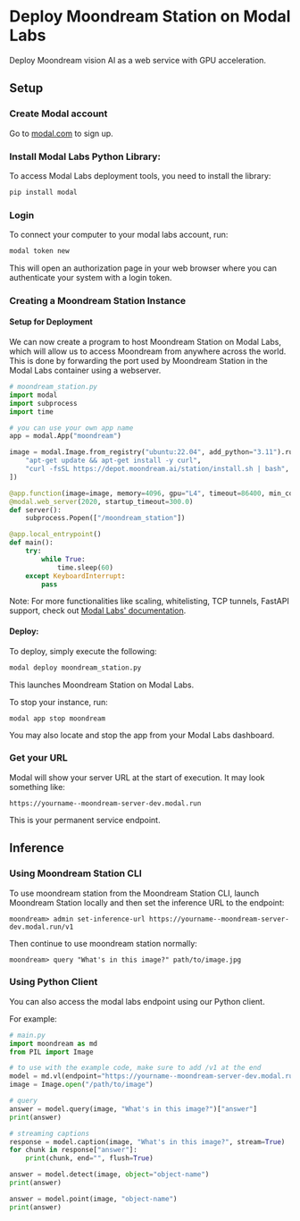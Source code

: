 # Deploy Moondream Station on Modal Labs

Deploy Moondream vision AI as a web service with GPU acceleration.

## Setup

### **Create Modal account**
Go to [modal.com](https://modal.com) to sign up.

### **Install Modal Labs Python Library**:
To access Modal Labs deployment tools, you need to install the library:

   ```bash
   pip install modal
   ```

### **Login**
   To connect your computer to your modal labs account, run:
   ```bash
   modal token new
   ```
   This will open an authorization page in your web browser where you can authenticate your system with a login token.

### **Creating a Moondream Station Instance**

#### Setup for Deployment

We can now create a program to host Moondream Station on Modal Labs, which will allow us to access Moondream from anywhere across the world. This is done by forwarding the port used by Moondream Station in the Modal Labs container using a webserver.

   ```python
   # moondream_station.py
   import modal
   import subprocess
   import time

# you can use your own app name
   app = modal.App("moondream")

   image = modal.Image.from_registry("ubuntu:22.04", add_python="3.11").run_commands([
       "apt-get update && apt-get install -y curl",
       "curl -fsSL https://depot.moondream.ai/station/install.sh | bash",
   ])

   @app.function(image=image, memory=4096, gpu="L4", timeout=86400, min_containers=1, max_containers=1)
   @modal.web_server(2020, startup_timeout=300.0)
   def server():
       subprocess.Popen(["/moondream_station"])

   @app.local_entrypoint()
   def main():
       try:
           while True:
               time.sleep(60)
       except KeyboardInterrupt:
           pass
   ```

Note: For more functionalities like scaling, whitelisting, TCP tunnels, FastAPI support, check out [Modal Labs' documentation](https://modal.com/docs).

#### **Deploy**:

To deploy, simply execute the following:
   ```bash
   modal deploy moondream_station.py
   ```
This launches Moondream Station on Modal Labs. 

To stop your instance, run:

```
modal app stop moondream
```
You may also locate and stop the app from your Modal Labs dashboard.

### **Get your URL**
Modal will show your server URL at the start of execution. It may look something like:
   ```
   https://yourname--moondream-server-dev.modal.run
   ```
   This is your permanent service endpoint.


## Inference

### Using Moondream Station CLI
To use moondream station from the Moondream Station CLI, launch Moondream Station locally and then set the inference URL to the endpoint:

```
moondream> admin set-inference-url https://yourname--moondream-server-dev.modal.run/v1
```

Then continue to use moondream station normally:

```
moondream> query "What's in this image?" path/to/image.jpg
```

### Using Python Client
You can also access the modal labs endpoint using our Python client.

For example:
```python
# main.py
import moondream as md
from PIL import Image

# to use with the example code, make sure to add /v1 at the end
model = md.vl(endpoint="https://yourname--moondream-server-dev.modal.run/v1")
image = Image.open("/path/to/image")

# query
answer = model.query(image, "What's in this image?")["answer"]
print(answer)

# streaming captions
response = model.caption(image, "What's in this image?", stream=True)
for chunk in response["answer"]:
    print(chunk, end="", flush=True)

answer = model.detect(image, object="object-name")
print(answer)

answer = model.point(image, "object-name")
print(answer)
```
